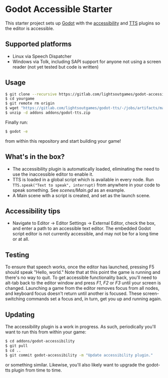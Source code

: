 # Godot Accessible Starter

This starter project sets up [Godot](https://godotengine.org) with the [accessibility](https://gitlab.com/lightsoutgames/godot-accessibility) and [TTS](https://gitlab.com/lightsoutgames/godot-tts) plugins so the editor is accessible.

## Supported platforms

 * Linux via Speech Dispatcher
 * Windows via Tolk, including SAPI support for anyone not using a screen reader (not yet tested but code is written)

## Usage

```bash
$ git clone --recursive https://gitlab.com/lightsoutgames/godot-accessible-starter yourgame
$ cd yourgame
$ git remote rm origin
$ wget "https://gitlab.com/lightsoutgames/godot-tts/-/jobs/artifacts/master/download?job=publish" -O addons/godot-tts.zip
$ unzip -d addons addons/godot-tts.zip
```

Finally run:

```bash
$ godot -e
```

from within this repository and start building your game!

## What's in the box?

 * The accessibility plugin is automatically loaded, eliminating the need to use the inaccessible editor to enable it.
 * TTS is loaded in a global script which is available in every node. Run `TTS.speak("Text to speak", interrupt)` from anywhere in your code to speak something. See _scenes/Main.gd_ as an example.
 * A Main scene with a script is created, and set as the launch scene.

## Accessibility tips

 * Navigate to Editor -> Editor Settings -> External Editor, check the box, and enter a path to an accessible text editor. The embedded Godot script editor is not currently accessible, and may not be for a long time or at all.

## Testing

To ensure that speech works, once the editor has launched, pressing F5 should speak "Hello, world." Note that at this point the game is running and there's no way to quit. To get accessible functionality back, you'll need to alt-tab back to the editor window and press _F1_, _F2_ or _F3_ until your screen is changed. Launching a game from the editor removes focus from all nodes, and keyboard focus doesn't return until another is focused. These screen-switching commands set a focus and, in turn, get you up and running again.

## Updating

The accessibility plugin is a work in progress. As such, periodically you'll want to run this from within your game:

```bash
$ cd addons/godot-accessibility
$ git pull
$ cd ..
$ git commit godot-accessibility -m "Update accessibility plugin."
```

or something similar. Likewise, you'll also likely want to upgrade the godot-tts plugin from time to time.
